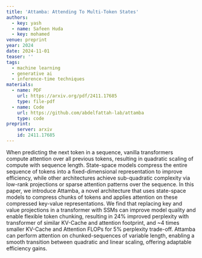 ```yaml
---
title: 'Attamba: Attending To Multi-Token States'
authors:  
  - key: yash
  - name: Safeen Huda
  - key: mohamed
venue: preprint
year: 2024
date: 2024-11-01
teaser: ''
tags:
  - machine learning
  - generative ai
  - inference-time techniques
materials:
  - name: PDF
    url: https://arxiv.org/pdf/2411.17685
    type: file-pdf
  - name: Code
    url: https://github.com/abdelfattah-lab/attamba
    type: code
preprint:
    server: arxiv
    id: 2411.17685
---
```

When predicting the next token in a sequence, vanilla transformers compute attention over all previous tokens, resulting in quadratic scaling of compute with sequence length. State-space models compress the entire sequence of tokens into a fixed-dimensional representation to improve efficiency, while other architectures achieve sub-quadratic complexity via low-rank projections or sparse attention patterns over the sequence. In this paper, we introduce Attamba, a novel architecture that uses state-space models to compress chunks of tokens and applies attention on these compressed key-value representations. We find that replacing key and value projections in a transformer with SSMs can improve model quality and enable flexible token chunking, resulting in 24% improved perplexity with transformer of similar KV-Cache and attention footprint, and ~4 times smaller KV-Cache and Attention FLOPs for 5% perplexity trade-off. Attamba can perform attention on chunked-sequences of variable length, enabling a smooth transition between quadratic and linear scaling, offering adaptable efficiency gains.
